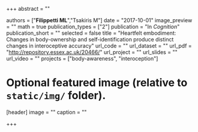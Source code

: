 +++
abstract = ""

authors = ["**Filippetti ML**","Tsakiris M"]
date = "2017-10-01"
image_preview = ""
math = true
publication_types = ["2"]
publication = "In *Cognition*"
publication_short = ""
selected = false
title = "Heartfelt embodiment: Changes in body-ownership and self-identification produce distinct changes in interoceptive accuracy"
url_code = ""
url_dataset = ""
url_pdf = "http://repository.essex.ac.uk/20466/"
url_project = ""
url_slides = ""
url_video = ""
projects = ["body-awareness", "interoception"]

# Optional featured image (relative to `static/img/` folder).
[header]
image = ""
caption = ""

+++
